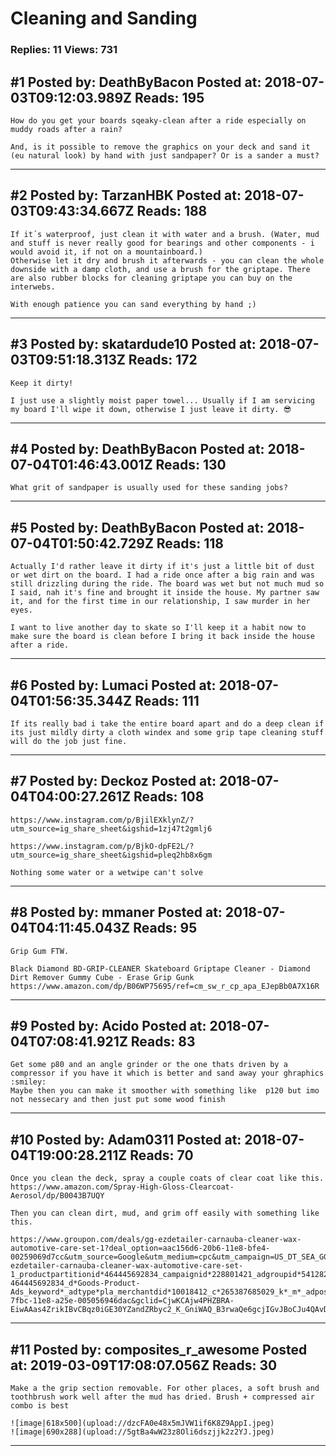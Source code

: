 # Cleaning and Sanding

### Replies: 11 Views: 731

## \#1 Posted by: DeathByBacon Posted at: 2018-07-03T09:12:03.989Z Reads: 195

```
How do you get your boards sqeaky-clean after a ride especially on muddy roads after a rain?

And, is it possible to remove the graphics on your deck and sand it (eu natural look) by hand with just sandpaper? Or is a sander a must?
```

---
## \#2 Posted by: TarzanHBK Posted at: 2018-07-03T09:43:34.667Z Reads: 188

```
If it´s waterproof, just clean it with water and a brush. (Water, mud and stuff is never really good for bearings and other components - i would avoid it, if not on a mountainboard.)
Otherwise let it dry and brush it afterwards - you can clean the whole downside with a damp cloth, and use a brush for the griptape. There are also rubber blocks for cleaning griptape you can buy on the interwebs.

With enough patience you can sand everything by hand ;)
```

---
## \#3 Posted by: skatardude10 Posted at: 2018-07-03T09:51:18.313Z Reads: 172

```
Keep it dirty! 

I just use a slightly moist paper towel... Usually if I am servicing my board I'll wipe it down, otherwise I just leave it dirty. 😎
```

---
## \#4 Posted by: DeathByBacon Posted at: 2018-07-04T01:46:43.001Z Reads: 130

```
What grit of sandpaper is usually used for these sanding jobs?
```

---
## \#5 Posted by: DeathByBacon Posted at: 2018-07-04T01:50:42.729Z Reads: 118

```
Actually I'd rather leave it dirty if it's just a little bit of dust or wet dirt on the board. I had a ride once after a big rain and was still drizzling during the ride. The board was wet but not much mud so I said, nah it's fine and brought it inside the house. My partner saw it, and for the first time in our relationship, I saw murder in her eyes. 

I want to live another day to skate so I'll keep it a habit now to make sure the board is clean before I bring it back inside the house after a ride.
```

---
## \#6 Posted by: Lumaci Posted at: 2018-07-04T01:56:35.344Z Reads: 111

```
If its really bad i take the entire board apart and do a deep clean if its just mildly dirty a cloth windex and some grip tape cleaning stuff will do the job just fine.
```

---
## \#7 Posted by: Deckoz Posted at: 2018-07-04T04:00:27.261Z Reads: 108

```
https://www.instagram.com/p/BjilEXklynZ/?utm_source=ig_share_sheet&igshid=1zj47t2gmlj6

https://www.instagram.com/p/BjkO-dpFE2L/?utm_source=ig_share_sheet&igshid=pleq2hb8x6gm

Nothing some water or a wetwipe can't solve
```

---
## \#8 Posted by: mmaner Posted at: 2018-07-04T04:11:45.043Z Reads: 95

```
Grip Gum FTW. 

Black Diamond BD-GRIP-CLEANER Skateboard Griptape Cleaner - Diamond Dirt Remover Gummy Cube - Erase Grip Gunk https://www.amazon.com/dp/B06WP75695/ref=cm_sw_r_cp_apa_EJepBb0A7X16R
```

---
## \#9 Posted by: Acido Posted at: 2018-07-04T07:08:41.921Z Reads: 83

```
Get some p80 and an angle grinder or the one thats driven by a compressor if you have it which is better and sand away your ghraphics :smiley:
Maybe then you can make it smoother with something like  p120 but imo not nessecary and then just put some wood finish
```

---
## \#10 Posted by: Adam0311 Posted at: 2018-07-04T19:00:28.211Z Reads: 70

```
Once you clean the deck, spray a couple coats of clear coat like this. https://www.amazon.com/Spray-High-Gloss-Clearcoat-Aerosol/dp/B0043B7UQY

Then you can clean dirt, mud, and grim off easily with something like this.

https://www.groupon.com/deals/gg-ezdetailer-carnauba-cleaner-wax-automotive-care-set-1?deal_option=aac156d6-20b6-11e8-bfe4-00259069d7cc&utm_source=Google&utm_medium=cpc&utm_campaign=US_DT_SEA_GGL_TIM_TTT_PADS_CBP_CHP_NBR_g*gg-ezdetailer-carnauba-cleaner-wax-automotive-care-set-1_productpartitionid*464445692834_campaignid*228801421_adgroupid*54128253283_prodtarget*464445692834_productid*73551557_target*pla-464445692834_d*Goods-Product-Ads_keyword*_adtype*pla_merchantdid*10018412_c*265387685029_k*_m*_adposition*1o1&mr:referralID=5b58e703-7fbc-11e8-a25e-005056946dac&gclid=CjwKCAjw4PHZBRA-EiwAAas4ZrikIBvCBqz0iGE30YZandZRbyc2_K_GniWAQ_B3rwaQe6gcjIGvJBoCJu4QAvD_BwE
```

---
## \#11 Posted by: composites_r_awesome Posted at: 2019-03-09T17:08:07.056Z Reads: 30

```
Make a the grip section removable. For other places, a soft brush and toothbrush work well after the mud has dried. Brush + compressed air combo is best  
  
![image|618x500](upload://dzcFA0e48x5mJVW1if6K8Z9AppI.jpeg) 
![image|690x288](upload://5gtBa4wW23z8Oli6dszjjk2z2YJ.jpeg)
```

---
